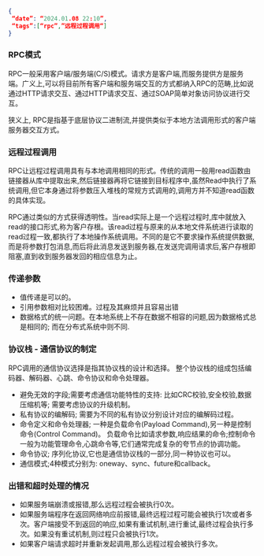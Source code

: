 ```json
{
 “date”: “2024.01.08 22:10”,
 “tags”:[“rpc”,”远程过程调用“]
}
```

### RPC模式
RPC一般采用客户端/服务端(C/S)模式。请求方是客户端,而服务提供方是服务端。广义上,可以将目前所有客户端和服务端交互的方式都纳入RPC的范畴,比如说通过HTTP请求交互、通过HTTP请求交互、通过SOAP简单对象访问协议进行交互。 

狭义上, RPC是指基于底层协议二进制流,并提供类似于本地方法调用形式的客户端服务器交互方式。

### 远程过程调用
RPC让远程过程调用具有与本地调用相同的形式。传统的调用一般用read函数由链接器从库中提取出来,然后链接器再将它链接到目标程序中,虽然Read中执行了系统调用,但它本身通过将参数压入堆栈的常规方式调用的,调用方并不知道read函数的具体实现。 

RPC通过类似的方式获得透明性。当read实际上是一个远程过程时,库中就放入read的接口形式,称为客户存根。该read过程与原来的从本地文件系统进行读取的read过程一致,都执行了本地操作系统调用。不同的是它不要求操作系统提供数据,而是将参数打包消息,而后将此消息发送到服务器,在发送完调用请求后,客户存根即阻塞,直到收到服务器发回的相应信息为止。



### 传递参数
- 值传递是可以的。
- 引用参数相对比较困难。过程及其麻烦并且容易出错
- 数据格式的统一问题。在本地系统上不存在数据不相容的问题,因为数据格式总是相同的; 而在分布式系统中则不同.

### 协议栈 - 通信协议的制定
RPC调用的通信协议选择是指其协议栈的设计和选择。 整个协议栈的组成包括编码器、解码器、心跳、命令协议和命令处理器。

- 避免无效的字段;需要考虑通信功能特性的支持: 比如CRC校验,安全校验,数据压缩机等; 需要考虑协议的升级机制。
- 私有协议的编解码; 需要为不同的私有协议分别设计对应的编解码过程。
- 命令定义和命令处理器; 一种是负载命令(Payload Command),另一种是控制命令(Control Command)。 负载命令比如请求参数,响应结果的命令;控制命令一般为功能管理命令,心跳命令等,它们通常完成复杂的夸节点的协调功能。
- 命令协议; 序列化协议,它也是通信协议栈的一部分,同一种协议也可以。
- 通信模式;4种模式分别为: oneway、sync、future和callback。

### 出错和超时处理的情况
- 如果服务端崩溃或报错,那么远程过程会被执行0次。
- 如果服务端程序在返回网络响应前报错,最终远程过程可能会被执行1次或者多次。客户端接受不到返回的响应,如果有重试机制,进行重试,最终过程会执行多次。如果没有重试机制,则过程只会被执行1次。
- 如果客户端请求超时并重新发起调用,那么远程过程会被执行多次。



